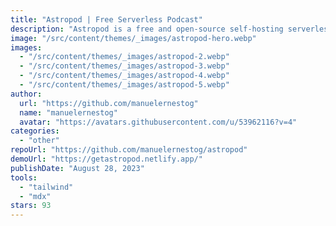 ```yaml
---
title: "Astropod | Free Serverless Podcast"
description: "Astropod is a free and open-source self-hosting serverless podcast solution."
image: "/src/content/themes/_images/astropod-hero.webp"
images:
  - "/src/content/themes/_images/astropod-2.webp"
  - "/src/content/themes/_images/astropod-3.webp"
  - "/src/content/themes/_images/astropod-4.webp"
  - "/src/content/themes/_images/astropod-5.webp"
author:
  url: "https://github.com/manuelernestog"
  name: "manuelernestog"
  avatar: "https://avatars.githubusercontent.com/u/53962116?v=4"
categories:
  - "other"
repoUrl: "https://github.com/manuelernestog/astropod"
demoUrl: "https://getastropod.netlify.app/"
publishDate: "August 28, 2023"
tools:
  - "tailwind"
  - "mdx"
stars: 93
---
```


